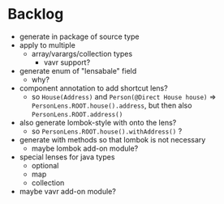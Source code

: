 # Backlog



- generate in package of source type
- apply to multiple
  - array/varargs/collection types
    - vavr support?
- generate enum of "lensabale" field
    - why?
- component annotation to add shortcut lens?
    - so `House(Address)` and `Person(@Direct House house)` => `PersonLens.ROOT.house().address`, but then also `PersonLens.ROOT.address()`
- also generate lombok-style with onto the lens?
    - so `PersonLens.ROOT.house().withAddress()` ?
- generate with methods so that lombok is not necessary
  - maybe lombok add-on module?
- special lenses for java types
  - optional
  - map
  - collection
- maybe vavr add-on module?
